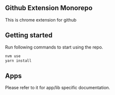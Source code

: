 ## Github Extension Monorepo

This is chrome extension for github


## Getting started

Run following commands to start using the repo.

```bash
nvm use
yarn install
```

## Apps

Please refer to it for app/lib specific documentation.
